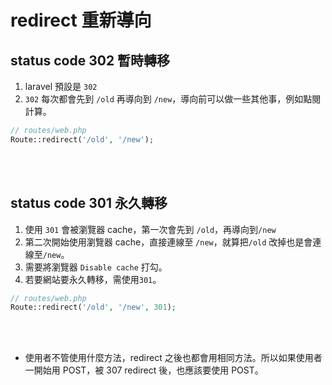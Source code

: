 # redirect 重新導向

## status code 302 暫時轉移
1. laravel 預設是 `302`
2. `302` 每次都會先到 `/old` 再導向到 `/new`，導向前可以做一些其他事，例如點閱計算。
```php
// routes/web.php
Route::redirect('/old', '/new');
```


<br/>

<br/>

##  status code 301 永久轉移
1. 使用 `301` 會被瀏覽器 cache，第一次會先到 `/old`，再導向到`/new`
2. 第二次開始使用瀏覽器 cache，直接連線至 `/new`，就算把`/old` 改掉也是會連線至`/new`。
3. 需要將瀏覽器 `Disable cache` 打勾。
4. 若要網站要永久轉移，需使用`301`。
```php
// routes/web.php
Route::redirect('/old', '/new', 301);
```

<br/>

<br/>

* 使用者不管使用什麼方法，redirect 之後也都會用相同方法。所以如果使用者一開始用 POST，被 307 redirect 後，也應該要使用 POST。